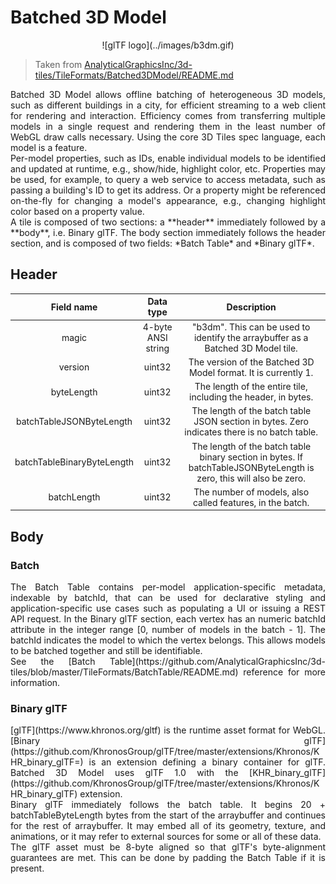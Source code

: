 # Batched 3D Model

<center>![glTF logo](../images/b3dm.gif)</center>

> Taken from [AnalyticalGraphicsInc/3d-tiles/TileFormats/Batched3DModel/README.md](https://github.com/AnalyticalGraphicsInc/3d-tiles/blob/master/TileFormats/Batched3DModel/README.md)

<p style="text-align:justify;">Batched 3D Model allows offline batching of heterogeneous 3D models, such as different buildings in a city, for efficient streaming to a web client for rendering and interaction. Efficiency comes from transferring multiple models in a single request and rendering them in the least number of WebGL draw calls necessary. Using the core 3D Tiles spec language, each model is a feature.
<br/>
Per-model properties, such as IDs, enable individual models to be identified and updated at runtime, e.g., show/hide, highlight color, etc. Properties may be used, for example, to query a web service to access metadata, such as passing a building's ID to get its address. Or a property might be referenced on-the-fly for changing a model's appearance, e.g., changing highlight color based on a property value.
<br/>
A tile is composed of two sections: a **header** immediately followed by a **body**, i.e. Binary glTF. The body section immediately follows the header section, and is composed of two fields: *Batch Table* and *Binary glTF*.</p>

## Header

|Field name|Data type|Description|
|:-:|:-:|:-:|
|magic|4-byte ANSI string|"b3dm". This can be used to identify the arraybuffer as a Batched 3D Model tile.|
|version|uint32|The version of the Batched 3D Model format. It is currently 1.|
|byteLength|uint32|The length of the entire tile, including the header, in bytes.|
|batchTableJSONByteLength|uint32|The length of the batch table JSON section in bytes. Zero indicates there is no batch table.|
|batchTableBinaryByteLength|uint32|The length of the batch table binary section in bytes. If batchTableJSONByteLength is zero, this will also be zero.|
|batchLength|uint32|The number of models, also called features, in the batch.|

## Body

### Batch

<p style="text-align:justify;">The Batch Table contains per-model application-specific metadata, indexable by batchId, that can be used for declarative styling and application-specific use cases such as populating a UI or issuing a REST API request. In the Binary glTF section, each vertex has an numeric batchId attribute in the integer range [0, number of models in the batch - 1]. The batchId indicates the model to which the vertex belongs. This allows models to be batched together and still be identifiable.
<br/>
See the [Batch Table](https://github.com/AnalyticalGraphicsInc/3d-tiles/blob/master/TileFormats/BatchTable/README.md) reference for more information.</p>

### Binary glTF

<p style="text-align:justify;">[glTF](https://www.khronos.org/gltf) is the runtime asset format for WebGL. [Binary glTF](https://github.com/KhronosGroup/glTF/tree/master/extensions/Khronos/KHR_binary_glTF=) is an extension defining a binary container for glTF. Batched 3D Model uses glTF 1.0 with the [KHR_binary_glTF](https://github.com/KhronosGroup/glTF/tree/master/extensions/Khronos/KHR_binary_glTF) extension.
<br/>
Binary glTF immediately follows the batch table. It begins 20 + batchTableByteLength bytes from the start of the arraybuffer and continues for the rest of arraybuffer. It may embed all of its geometry, texture, and animations, or it may refer to external sources for some or all of these data.
<br/>
The glTF asset must be 8-byte aligned so that glTF's byte-alignment guarantees are met. This can be done by padding the Batch Table if it is present.</p>
